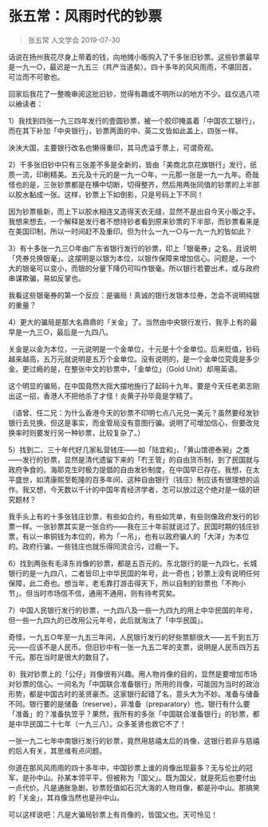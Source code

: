 # 张五常：风雨时代的钞票
> 张五常  人文学会 2019-07-30

话说在扬州我花尽身上带着的钱，向地摊小贩购入了千多张旧钞票。这些钞票最早是一九一○，最迟是一九五三（共产当道矣）。四十多年的风风雨雨，不堪回首，可泣而不可歌也。

回家后我花了一整晚审阅这批旧钞，觉得有趣或不明所以的地方不少。兹仅选八项以飨读者：

1）我找到四张一九三四年发行的壹圆钞票，被一个胶印掩盖着「中国农工银行」，而在其下补加「中央银行」，钞票两面的中、英二文皆如此盖上，四张一样。

泱泱大国，主要银行改名也懒得重印，其马虎溢于票上，可谓奇观。

2）千多张旧钞中只有三张差不多是全新的，皆由「美商北京花旗银行」发行，纸质一流，印刷精美。五元及十元的是一九一○年，一元那一张是一九一九年。奇哉怪也的是，三张钞票都是在横中切断，切得整齐，然后用两张同值的钞票的上半部以胶水黏成一张。这样，钞票上下如倒影，只是号码上下不同！

因为钞票极新，而上下以胶水相连又造得天衣无缝，显然不是出自今天小贩之手。我想来想去，一个解释是发行者不想持钞者看到原来钞票的下半部，而钞票看来是在美国印制，所以一时间赶不及重印。但为什么一九一○与一九一九的皆如此？

3）有十多张一九三○年由广东省银行发行的钞票，印上「银毫券」之名，且说明「凭券兑换银毫」。这摆明是以银为本位，以银作保障来增加信心。问题是，一个大的银毫可以变小，而银的分量下降仍可叫作银毫。所以银行若要出术，或与政府串谋欺骗，易如反掌也。

我看这些银毫券的第一个反应：是骗局！真诚的银行发银本位券，怎会不说明纯银的重量？

4）更大的骗局是那大名鼎鼎的「关金」了。当然由中央银行发行，我手上有的最早是一九三○，最后是一九四八。

关金是以金为本位，一元说明是一个金单位，十元是十个金单位。后来贬值，钞码越来越高，五万元就说明是五万个金单位。没有说明的，是一个金单位究竟是多少金。更过瘾的是，在整张中文的钞票中，「金单位」（Gold Unit）却用英语。

这个明显的骗局，在中国竟然大摇大摆地施行了起码十九年。要是今天任老弟志刚出这一招，香港人不把他杀了才怪！炎黄子孙毕竟是学精了。

（语曾、任二兄：为什么香港今天的钞票不印明七点八元兑一美元？虽然要经发钞银行去兑换，但这是事实，而金管局没有意图行骗。说明了可增加信心，但要改兑换率时则要发行另一种钞票，比较复杂了。）

5）找到二、三十年代好几家私营钱庄——如「陆宜和」、「黄山馆德泰昶」之类——发行的钞票，显然是清代遗留下来的「冇王管」的自由货币制，到了民国就与政府争食的。海耶克生时极力提倡的自由发钞制度，在中国早已存在。我想，在太平盛世，如清康熙至乾隆的百多年间，这种自由银行（钱庄）制应该有很理想的运作。我又想，今天数以千计的中国年青经济学者，怎可以放过这个绝对是一级的研究题材？

我手头上有的十多张钱庄钞票，有些如合约，有些如凭单，有些则像政府发行的钞票一样。一张钞票其实是一张合约——我在三十年前就说过了。民国时期的钱庄钞票，有以一串铜钱为本位的，称为「一吊」，也有以政府骗人的「大洋」为本位的。政府行骗，一些钱庄也就乐得同流合污，过瘾一下。

6）找到两张有毛泽东肖像的钞票，都是五百元的。东北银行的是一九四七，长城银行的是一九四八，二者皆印上中华民国的年号，此一奇也；钞票上没有说明任何保障，此二奇也。想当年，老毛靠打游击得天下，所以自制的钞票也「不拘小节」。但当时市场信不信，通用不通用，则有待考究矣。

7）中国人民银行发行的钞票，一九四八及一些一九四九的用上中华民国的年号，但一些一九四九的已改用公元年号，此后就淘汰了「中华民国」。

奇怪，一九五○年至一九五三年间，人民银行发行的好些票额很大——五千到五万元——应该不是人民币。但旧钞中有一张一九五二年的支票，说明是人民币四万五千元。那在当时是很大的数目了。

8）我对钞票上的「公仔」肖像很有兴趣。用人物肖像的目的，显然是要增加市场对钞票的信心。一间名为「中国联合准备银行」所用的肖像，可能因为当时的政治形势，都是中国古时的圣贤豪杰。这家银行起错了名，意头大为不妙。准备与储备不同。银行要的是储备（reserve），非准备（preparatory）也。银行有什么要「准备」的？准备执笠乎？果然，我所有的多张「中国联合准备银行」的钞票，都是中华民国二十七年（一九三八）。众多圣贤也救它不了！

一张一九二七年中南银行发行的钞票，竟然用慈禧太后的肖像，这银行若非与慈禧的后人有关，其思维有点问题。

你道在那风风雨雨的四十多年中，中国钞票上谁的肖像出现最多？无与伦比的冠军，是孙中山。孙某本领平平，但被称为「国父」。既为国父，就是死后也要付出一点代价。凡是通胀急剧，钞票贬值如石沉大海的人物肖像，都是孙中山。那搞笑的「关金」，其肖像当然也是孙中山。

可以这样说吧：凡是大骗局钞票上有肖像的，皆国父也。天可怜见！ 

